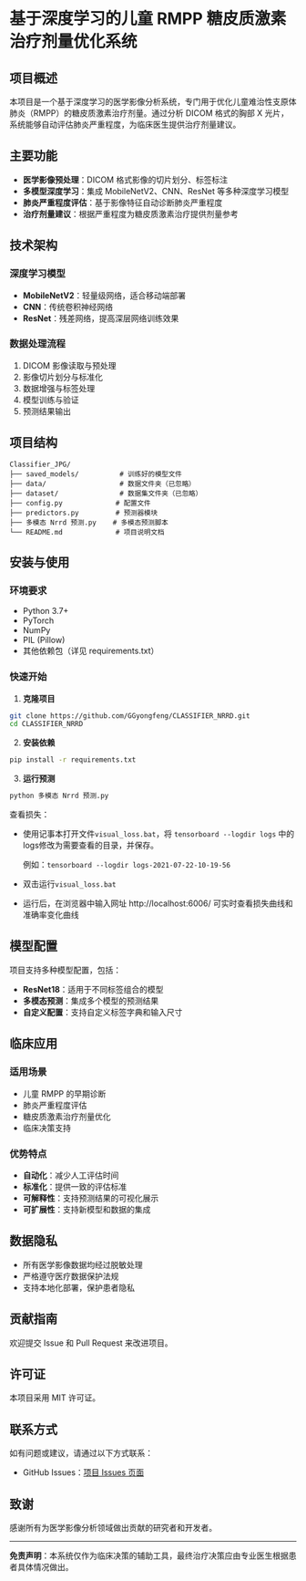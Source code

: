 # 基于深度学习的儿童 RMPP 糖皮质激素治疗剂量优化系统

## 项目概述

本项目是一个基于深度学习的医学影像分析系统，专门用于优化儿童难治性支原体肺炎（RMPP）的糖皮质激素治疗剂量。通过分析 DICOM 格式的胸部 X 光片，系统能够自动评估肺炎严重程度，为临床医生提供治疗剂量建议。

## 主要功能

- **医学影像预处理**：DICOM 格式影像的切片划分、标签标注
- **多模型深度学习**：集成 MobileNetV2、CNN、ResNet 等多种深度学习模型
- **肺炎严重程度评估**：基于影像特征自动诊断肺炎严重程度
- **治疗剂量建议**：根据严重程度为糖皮质激素治疗提供剂量参考

## 技术架构

### 深度学习模型
- **MobileNetV2**：轻量级网络，适合移动端部署
- **CNN**：传统卷积神经网络
- **ResNet**：残差网络，提高深层网络训练效果

### 数据处理流程
1. DICOM 影像读取与预处理
2. 影像切片划分与标准化
3. 数据增强与标签处理
4. 模型训练与验证
5. 预测结果输出

## 项目结构

```
Classifier_JPG/
├── saved_models/          # 训练好的模型文件
├── data/                  # 数据文件夹（已忽略）
├── dataset/               # 数据集文件夹（已忽略）
├── config.py             # 配置文件
├── predictors.py         # 预测器模块
├── 多模态 Nrrd 预测.py    # 多模态预测脚本
└── README.md             # 项目说明文档
```

## 安装与使用

### 环境要求
- Python 3.7+
- PyTorch
- NumPy
- PIL (Pillow)
- 其他依赖包（详见 requirements.txt）

### 快速开始

1. **克隆项目**
```bash
git clone https://github.com/GGyongfeng/CLASSIFIER_NRRD.git
cd CLASSIFIER_NRRD
```

2. **安装依赖**
```bash
pip install -r requirements.txt
```

3. **运行预测**
```python
python 多模态 Nrrd 预测.py
```

查看损失：

- 使用记事本打开文件`visual_loss.bat`，将 `tensorboard --logdir logs` 中的logs修改为需要查看的目录，并保存。

  例如：`tensorboard --logdir logs-2021-07-22-10-19-56`

- 双击运行`visual_loss.bat`

- 运行后，在浏览器中输入网址  http://localhost:6006/ 可实时查看损失曲线和准确率变化曲线

## 模型配置

项目支持多种模型配置，包括：

- **ResNet18**：适用于不同标签组合的模型
- **多模态预测**：集成多个模型的预测结果
- **自定义配置**：支持自定义标签字典和输入尺寸

## 临床应用

### 适用场景
- 儿童 RMPP 的早期诊断
- 肺炎严重程度评估
- 糖皮质激素治疗剂量优化
- 临床决策支持

### 优势特点
- **自动化**：减少人工评估时间
- **标准化**：提供一致的评估标准
- **可解释性**：支持预测结果的可视化展示
- **可扩展性**：支持新模型和数据的集成

## 数据隐私

- 所有医学影像数据均经过脱敏处理
- 严格遵守医疗数据保护法规
- 支持本地化部署，保护患者隐私

## 贡献指南

欢迎提交 Issue 和 Pull Request 来改进项目。

## 许可证

本项目采用 MIT 许可证。

## 联系方式

如有问题或建议，请通过以下方式联系：
- GitHub Issues：[项目 Issues 页面](https://github.com/GGyongfeng/CLASSIFIER_NRRD/issues)

## 致谢

感谢所有为医学影像分析领域做出贡献的研究者和开发者。

---

**免责声明**：本系统仅作为临床决策的辅助工具，最终治疗决策应由专业医生根据患者具体情况做出。


